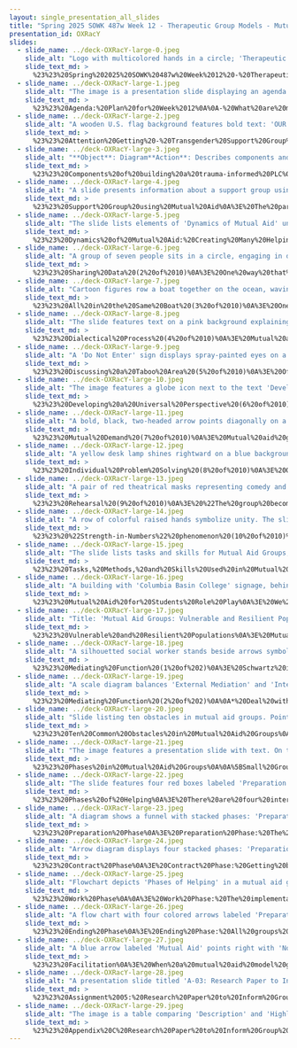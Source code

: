 ```yaml
---
layout: single_presentation_all_slides
title: "Spring 2025 SOWK 487w Week 12 - Therapeutic Group Models - Mutual Aid Groups"
presentation_id: OXRacY
slides:
  - slide_name: ../deck-OXRacY-large-0.jpeg
    slide_alt: "Logo with multicolored hands in a circle; 'Therapeutic Group Models: Mutual Aid Groups' text on dark blue background; large yellow gear graphic. 'Jacob Campbell, Ph.D. LICSW at Heritage University' with 'SOWK 487w Spring 2025.'"
    slide_text_md: >
      %23%23%20Spring%202025%20SOWK%20487w%20Week%2012%20-%20Therapeutic%20Group%20Models%20-%20Mutual%20Aid%20Groups%0A%0Atitle:%20Spring%202025%20SOWK%20487w%20Week%2012%20-%20Therapeutic%20Group%20Models%20-%20Mutual%20Aid%20Groups%0Adate:%202025-04-08%2014:28:55%0Alocation:%20Heritage%20University%0A%0Atags:%0A%20%20-%20Heritage%20University%0A%20%20-%20BASW%20Program%0A%20%20-%20SOWK%20487w%0A%0Apresentation_video:%20%3E%0A%20%20%22%22%0Adescription:%20%3E%0A%0AWeek%2012%20is%20focused%20on%20mutual%20aid%20style%20groups.%20There%20are%20three%20readings%20for%20this%20week.%20First,%20Schwartz%20(2005),%20a%20republished%20article%20from%20the%20'80s,%20talks%20about%20social%20work%20groups%20and%20provides%20some%20good%20context%20for%20the%20mutual%20aid%20model,%20especially%20as%20Schwartz%20is%20one%20of%20the%20pioneers%20of%20the%20model.%20Shulman%20(2014)%20provides%20some%20practical%20examples%20of%20people%20in%20mutual%20groups.%20Rosenwald%20and%20Baird%20(2020)%20layer%20on%20how%20social%20workers%20can%20fit%20mutual%20aid%20group%20work%20within%20the%20context%20of%20trauma-informed%20care%20practices.%0A%0AThe%20agenda%20for%20the%20class%20session%20is%20as%20follows:%0A%0A-%20What%20are%20mutual%20aid%20groups%0A-%20Dynamics%20of%20mutual%20aid%20groups%0A-%20The%20phases%20of%20helping%20within%20the%20mutual%20aid%20process%0A-%20Facilitation%20of%20mutual%20aid%0A%0A%0A%0A
  - slide_name: ../deck-OXRacY-large-1.jpeg
    slide_alt: "The image is a presentation slide displaying an agenda for Week 12. It lists topics: mutual aid groups, their dynamics, phases of helping, and facilitation."
    slide_text_md: >
      %23%23%20Agenda:%20Plan%20for%20Week%2012%0A%0A-%20What%20are%20mutual%20aid%20groups%0A-%20Dynamics%20of%20mutual%20aid%20groups%0A-%20The%20phases%20of%20helping%20within%20the%20mutual%20aid%20process%0A-%20Facilitation%20of%20mutual%20aid%0A%0A
  - slide_name: ../deck-OXRacY-large-2.jpeg
    slide_alt: "A wooden U.S. flag background features bold text: 'OUR AMERICA WITH LISA LING.' Below, in a yellow banner, it reads: 'Our America with Lisa Ling, Transgender Support Group Meeting.'"
    slide_text_md: >
      %23%23%20Attention%20Getting%20-%20Transgender%20Support%20Group%20meeting%0A%3E%20This%20video%20features%20what%20could%20be%20characterized%20as%20a%20Mutual%20Aid%20modeled%20group.%0A%0A%3E%20%5BWhole%20Group%20Activity%5D%20Watch%20and%20Discuss%20Video%20Clip%0A%0AWatch%20Oprah%20Winfrey%20Network%20(2011)%0ADiscuss:%20While%20there%20was%20not%20much%20watching%20the%20psychologist%20facilitate%20the%20group,%20what%20are%20some%20things%20you%20might%20have%20seen%20that%20would%20apply%20to%20mutual%20aid%3F%20What%20would%20be%20some%20things%20that%20you%20saw%20the%20facilitator%20do%3F%0A%0A%3Cdiv%20style%3D%22text-align:%20center%22%20markdown%3D%221%22%3E%0AReference%0A%3C/div%3E%0A%3Cdiv%20style%3D%22margin:%200%200%200%202em;%20text-indent:%20-2em;%22%20markdown%3D%221%22%3E%0A%0AOprah%20Winfrey%20Network%20(2011,%20Feb%2023)%20Transgender%20support%20group%20meeting%20%7C%20Our%20America%20with%20Lisa%20Ling%20%7C%20Oprah%20Winfrey%20Network%20%5BVideo%5D.%20_YouTube_.%3Chttps://www.youtube.com/watch%3Fv%3Dn7cq8Gezx4Y%3E.%0A%0A%3C/div%3E%0A%0A
  - slide_name: ../deck-OXRacY-large-3.jpeg
    slide_alt: "**Object**: Diagram**Action**: Describes components and strategies**Context**: The presentation slide details 'Components in Building a Trauma-Informed PLC,' highlighting learning strategies and themes. It includes self-care, evidence-based practices, resiliency, and systematic change. Key strategies are 'Follow Mutual Aid Model' and 'Incorporate an Interdisciplinary Framework.'"
    slide_text_md: >
      %23%23%20Components%20of%20building%20a%20trauma-informed%20PLC%0A%3E%20We%20are%20talking%20about%20the%20concept%20of%20mutual%20aid%20today.%20My%20dissertation%20put%20it,%20along%20with%20an%20interdisciplinary%20framework%20as%20foundational%20to%20the%20work%20we%20did.%20The%20following%20graphic%20describes%20all%20of%20these%20components%20included%20in%20my%20dissertation.%0A%0AOther%20elements%20included:%0A%0AThe%20themes%20of%0A%0A-%20Understand%20How%20Trauma%20Impacts%20Students%20%0A-%20Limiting%20Re-Traumatization%20Within%20the%20Classroom%0A-%20Methods%20for%20Increasing%20Resiliency%20Factors%20for%20Students%0A-%20Engaging%20in%20Self-Care%20and%20Burnout%20Prevention%20to%20Reduce%20the%20Impact%20of%20Secondary%20Trauma%0A-%20Evaluate%20and%20Implement%20Ideas%20for%20Promoting%20Systematic%20Changes%20Within%20a%20Classroom%20and%20School-Wide%0A-%20Develop%20a%20Tool%20or%20Recommendation%20for%20How%20Other%20School%20Staff%20Could%20Create%20Similar%20Growth%20in%20Other%20Schools%0A%0AAnd%20the%20learning%20strategies%20of%0A%0A-%20Engage%20in%20the%20Process%20of%20Reviewing%20Practice%20Together%20for%20Development%0A-%20Use%20Idea%20Generation%20to%20Develop%20New%20and%20Novel%20Ideas%0A-%20Integrated%20Self-Care%20Practices%20Into%20Groups%20and%20Encourage%20Use%20to%20Reduce%20Compassion%20Fatigue%0A-%20Use%20Storytelling%20to%20Make%20Meaning%20and%20Develop%20Cohesion%0A-%20Include%20Scholarly%20Sources%20and%20Develop%20Connections%20to%20Evidence-Based%20Practice%0A-%20DefineConcepts%20as%20a%20Group%20to%20Enhance%20Understanding%0A-%20Review%20Protocols%20for%20Professional%20Socialization%0A%0A(Campbell,%202023)%0A%0A
  - slide_name: ../deck-OXRacY-large-4.jpeg
    slide_alt: "A slide presents information about a support group using mutual aid, featuring quotes from members expressing comfort and support. It describes facilitator roles and emphasizes trauma-informed practices."
    slide_text_md: >
      %23%23%20Support%20Group%20using%20Mutual%20Aid%0A%3E%20The%20participants%20of%20my%20study%20described%20feeling%20like%20our%20PLC%20had%20the%20look%20and%20feel%20of%20a%20mutual%20aid%20group.%20The%20literature%20around%20PLCs%20rarely%20focuses%20on%20the%20mutual%20aid%20aspects%20of%20a%20PLC.%20In%20examples%20when%20they%20do%20discuss%20it,%20it%20might%20be%20focused%20on%20resources%20and%20supplies.%20%0A%0A%3E%20Group%20members%20shared%20that%20they%20felt%20like%20our%20group%20was%20a%20support%20group%20in%20a%20more%20therapeutic%20sense.%20Shaniqua%20went%20right%20out%20and%20stated%20%22it's%20like%20a%20support%20group.%22%20Angelica%20described%20feeling%20like%20%22I%20don't%20have%20a%20place%20that%20I%20feel%20comfortable%22%20but%20how%20she%20felt%20comfortable%20with%20us%20in%20our%20group.%20Emily%20added%20that%20this%20group%20has%20been%20a%20positive%20outlet%20to%20address%20things%20and%20be%20around%20people%20with%20the%20%22same%20mindset.%22%0A%0AWhen%20we%20took%20the%20ProQOL%20most%20all%20of%20the%20members%20scored%20a%20medium%20on%20either%20burnout%20or%20secondary%20traumatic%20stress%20(or%20both).%20The%20medium%20score%20mean%20that%20it%20is%20effecting%20you%20and%20your%20work%20to%20some%20extent%20and%20consistent%20with%20other%20staff%20in%20behavioral%20programs%20we%20have%20elevated%20levels%20of%20compassion%20fatigue.%20%0A%0ABeing%20a%20support%20group%20seems%20necessary.%20Some%20of%20the%20roles%20and%20functions%20we%20used%20in%20this%20support%20group%20included%20those%20described%20by%20Kurtz%20(2017)%0A%0A-%20A%20facilitated%20the%20group%20%0A-%20Group%20engages%20in%20consulting,%20linking,%20and%20supporting%20%0A-%20Maintaining%20helping%20factors%20that%20includes%20promote%20feelings%20of%20similarity,%20acceptance,%20and%20support%0A%0A(Campbell,%202023)%0A%0A
  - slide_name: ../deck-OXRacY-large-5.jpeg
    slide_alt: "The slide lists elements of 'Dynamics of Mutual Aid' under 'Creating Many Helping Relationships,' such as sharing data and mutual support. Source is Shulman, 2020."
    slide_text_md: >
      %23%23%20Dynamics%20of%20Mutual%20Aid:%20Creating%20Many%20Helping%20Relationships%20(1%20of%2010)%0A%3E%20We%20will%20talk%20about%20each%20of%20these%20individually,%20but%20as%20an%20overview%20the%20following%20are%20all%20the%20dynamics%20used%20in%20mutual%20aid%20groups:%0A%0A-%20Sharing%20data%0A-%20%22All-in-the-same-boat%22%20phenomenon%0A-%20Dialectical%20process%0A-%20Discussing%20taboo%20areas%0A-%20Developing%20a%20universal%20perspective%0A-%20Mutual%20support%0A-%20Mutual%20demand%0A-%20Individual%20problem-solving%0A-%20Rehearsal%0A-%20%22Strength-in-numbers%22%20phenomenon%0A%0A(Shulman,%202020)%0A%0A
  - slide_name: ../deck-OXRacY-large-6.jpeg
    slide_alt: "A group of seven people sits in a circle, engaging in discussion, within a warmly-lit room. The slide's text reads: 'Sharing Data: Life Experiences, Knowledge, Views, Values.'"
    slide_text_md: >
      %23%23%20Sharing%20Data%20(2%20of%2010)%0A%3E%20One%20way%20that%20mutual%20aid%20is%20enacted%20is%20through%20sharing%20data%20with%20group%20members.%20This%20data%20can%20be:%0A%0A-%20Life%20Experiences%0A-%20Knowledge%0A-%20Views%0A-%20Values%0A%0A(Shulman,%202020)%0A%0AIn%20my%20study,%20there%20were%20examples%20of:%0A-%20Navigating%20systems%0A-%20Specific%20experiences%20etc.%20-%3E%20Type%20of%20professional%20socialization.%0A%0A(Campbell,%202023)%0A%0A
  - slide_name: ../deck-OXRacY-large-7.jpeg
    slide_alt: "Cartoon figures row a boat together on the ocean, waving a flag. Text highlights the 'All-in-the-Same-Boat' phenomenon, explaining group empathy, perspective expansion, and universalizing struggles."
    slide_text_md: >
      %23%23%20All%20in%20the%20Same%20Boat%20(3%20of%2010)%0A%3E%20One%20way%20the%20mutual%20aid%20model%20works%20and%20a%20way%20of%20conceptualizing%20it%20is%20the%20idea%20of%20helping%20people%20to%20realize%20that%20we%20are%20all%20in%20the%20same%20boat.%0A%0A-%20Expands%20members%20perspectives%0A-%20Helps%20members%20universalize%20their%20life%20struggles%0A-%20Raise%20level%20of%20consciousness%20to%20expand%20their%20perspectives%20%0A-%20Develops%20group%20empathy%20support%0A%0A(Shulman,%202020;%20Gitterman,%202017)%0A%0A
  - slide_name: ../deck-OXRacY-large-8.jpeg
    slide_alt: "The slide features text on a pink background explaining the 'Dialectical Process' with definitions and descriptions. It mentions thesis, antithesis, and synthesis in group discussions, referencing Shulman (2020, p. 347)."
    slide_text_md: >
      %23%23%20Dialectical%20Process%20(4%20of%2010)%0A%3E%20Mutual%20aid%20groups%20often%20follow%20a%20dialectical%20process%20where%20%0A%0A%3E%20Group%20members%20can%20listen%20as%20one%20member%20presents%20the%20thesis%20and%20the%20other%20the%20antithesis.%20As%20each%20member%20listens,%20he%20or%20she%20can%20use%20the%20discussion%20to%20develop%20a%20personal%20synthesis%20(p.%20347)%0A%0ADialectical%20can%20be%20defined%20as:%0A%0A1.%20relating%20to%20the%20logical%20discussion%20of%20ideas%20and%20opinions:%20dialectical%20ingenuity.%0A2.%20concerned%20with%20or%20acting%20through%20opposing%20forces:%20a%20dialectical%20opposition%20between%20artistic%20translation%20and%20transcription.%0A%0A(Shulman,%202020)%0A%0AIn%20my%20study,%20I%20saw%20this%20where%20there%20were%20different%20opinions%20about%20what%20actions%20might%20be%20taken%0A%0A(Campbell,%202023)%0A%0A
  - slide_name: ../deck-OXRacY-large-9.jpeg
    slide_alt: "A 'Do Not Enter' sign displays spray-painted eyes on a red background, partially obscured by foliage. Text reads, 'Discussing a Taboo Area' and 'A mutual-aid process in which one member enters a taboo area of discussion, thereby freeing other members to enter as well' (Shulman, 2020, p. 375)."
    slide_text_md: >
      %23%23%20Discussing%20a%20Taboo%20Area%20(5%20of%2010)%0A%3E%20Often%20these%20groups%20can%20be%20a%20space%20where%20taboo%20topics%20are%20discussed%0A%0A%3E%20%22A%20mutual-aid%20process%20in%20which%20one%20member%20enters%20a%20taboo%20area%20of%20discussion,%20thereby%20freeing%20other%20members%20to%20enter%20as%20well%22%20(p.%20375)%0A%0A(Shulman,%202020)%0A%0AIn%20my%20study%0A%0A%3E%20Example%20of%20the%20backpack%20kid%0A%20%0A%20-%20Example%20of%20challenging%20situation%20that%20wasn't%20handled%20in%20the%20best%20way,%20but%20still%20shared%0A%20-%20Open%20the%20door%20for%20people%20to%20share%20more%20and%20be%20real%0A%0AIt%20feels%20very%20connected%20to%20all%20in%20the%20same%20boat%0A%0A(Campbell,%202023)%0A%0A
  - slide_name: ../deck-OXRacY-large-10.jpeg
    slide_alt: "The image features a globe icon next to the text 'Developing a Universal Perspective.' It explains a mutual-aid process for perceiving universal issues, particularly in oppression. Points include recognizing systematic nature and consciousness-raising groups. (Shulman, 2020)"
    slide_text_md: >
      %23%23%20Developing%20a%20Universal%20Perspective%20(6%20of%2010)%0A%3E%20The%20mutual%20process%20often%20provides%20an%20opportunity%20for%20members%20to%20develop%20a%20universal%20perspective.%0A%0A%3E%20%22A%20mutual-aid%20process%20in%20the%20group%20in%20which%20members%20begin%20to%20perceive%20universal%20issues,%20particularly%20in%20relation%20to%20oppression,%20thus%20allowing%20them%20to%20view%20their%20own%20problems%20in%20a%20more%20social%20context%20and%20with%20less%20personal%20blame.%22%20(p.%20384)%0A%0A-%20A%20special%20case%20for%20%22all-in-the-same-boat.%22%0A-%20Can%20be%20related%20to%20oppression%20and%20recognizing%20the%20systematic%20nature%0A-%20Fits%20within%20the%20concept%20of%20consciousness-raising%20groups%0A%0A(Shulman,%202020)%0A%0A%0A
  - slide_name: ../deck-OXRacY-large-11.jpeg
    slide_alt: "A bold, black, two-headed arrow points diagonally on a white background. Text nearby reads: 'Mutual Demand,' describing mutual aid with expectations, and 'Mutual Support,' referring to group acceptance. (Shulman, 2020)"
    slide_text_md: >
      %23%23%20Mutual%20Demand%20(7%20of%2010)%0A%3E%20Mutual%20aid%20groups%20provide%20a%20space%20for%20people%20to%20put%20expectations%20on%20group%20members.%20This%20can%20be%20referred%20to%20as%20mutual%20demand:%0A%0A%3E%20%22A%20mutual-aid%20process%20in%20which%20group%20members%20offer%20each%20other%20help%20by%20making%20demands%20and%20setting%20expectations%20on%20personal%20behavior.%22%20(p.%20379)%0A%0AWe%20also%20think%20about%20mutual%20support%20which%20includes%20the%20the%20acceptance%20and%20caring%20of%20the%20group%0A%0A(Shulman,%202020)%0A%0A
  - slide_name: ../deck-OXRacY-large-12.jpeg
    slide_alt: "A yellow desk lamp shines rightward on a blue background. Text reads: 'Make individual associations. Share feelings and connections with group members. It is easier to see the problems of someone else than the self. The learning process to improve problem-solving.' Bottom text: '(Shulman, 2020).' A black section reads: 'Individual Problem Solving.'"
    slide_text_md: >
      %23%23%20Individual%20Problem%20Solving%20(8%20of%2010)%0A%3E%20Often%20mutual%20aid%20group%20are%20a%20space%20to%20address%20and%20support%20problem%20solving.%20This%20happens%20in%20a%20number%20of%20ways:%0A%0A-%20Make%20individual%20associations%0A-%20Share%20feelings%20and%20connections%20with%20group%20members%0A-%20It%20is%20easier%20to%20see%20the%20problems%20of%20someone%20else%20than%20the%20self%0A-%20The%20learning%20process%20to%20improve%20problem-solving.%0A%0A(Shulman,%202020)%0A%0AThis%20problem-solving%20was%20a%20frequent%20aspect%20of%20talking%20about%20our%20students%20and%20the%20challenges%20they%20faced%20with%20them.%0A%0A(Campbell,%202023)%0A%0A
  - slide_name: ../deck-OXRacY-large-13.jpeg
    slide_alt: "A pair of red theatrical masks representing comedy and tragedy are shown beneath the word 'Rehearsal.' Beside them, a quote discusses group dynamics in communication and practice."
    slide_text_md: >
      %23%23%20Rehearsal%20(9%20of%2010)%0A%3E%20%22The%20group%20becomes%20a%20safe%20place%20to%20risk%20new%20ways%20of%20communicating%20and%20to%20practice%20actions%20the%20group%20member%20feels%20may%20be%20hard%20to%20do%22%20(p.%20381)%0A%0A(Shulman,%202020)%0A%0A
  - slide_name: ../deck-OXRacY-large-14.jpeg
    slide_alt: "A row of colorful raised hands symbolize unity. The slide text discusses mutual aid in group tasks, highlighting the 'Strength-in-Numbers' phenomenon for challenging agency policy."
    slide_text_md: >
      %23%23%20%22Strength-in-Numbers%22%20phenomenon%20(10%20of%2010)%0A%0AThe%20mutual-aid%20process%20in%20which%20group%20members%20are%20strengthened%20to%20take%20on%20difficult%20tasks%20(such%20as%20challenging%20agency%20policy)%20through%20the%20support%20of%20other%20group%20members%0A%0A(Shulman,%202020)%0A%0A%0A%3Cdiv%20style%3D%22text-align:%20center%22%20markdown%3D%221%22%3E%0AReference%0A%3C/div%3E%0A%3Cdiv%20style%3D%22margin:%200%200%200%202em;%20text-indent:%20-2em;%22%20markdown%3D%221%22%3E%0A%0ACampbell,%20J.%20(2023).%20_A%20professional%20learning%20community%20for%20developing%20trauma-informed%20practices%20using%20participatory%20action%20methods:%20transforming%20school%20culture%20for%20students%20with%20emotional%20and%20behavioral%20disabilities_%20(Publication%20No.%2030424801)%20%5BCalifornia%20Institute%20of%20Integral%20Studies%20ProQuest%20Dissertations%20Publishing%5D.%20ProQuest%20Dissertations%20and%20Theses.%20%3Chttps://www.proquest.com/dissertations-theses/professional-learning-community-developing-trauma/docview/2813493629/se-2%3E%0A%0AShulman,%20L.%20(2020).%20_The%20skills%20of%20helping%20Individuals,%20families,%20groups,%20and%20communities,%20enhanced_.%20Cengage%20Learning.%20%0A%0A%3C/div%3E%0A%0A%0A
  - slide_name: ../deck-OXRacY-large-15.jpeg
    slide_alt: "The slide lists tasks and skills for Mutual Aid Groups, including directing members, identifying themes, reinforcing support norms, engaging in activities, and rehearsing. Text cites 'Gitterman, 2017.'"
    slide_text_md: >
      %23%23%20Tasks,%20Methods,%20and%20Skills%20Used%20in%20Mutual%20Aid%20Groups%0A%3E%20Some%20of%20the%20tasks,%20methods,%20and%20skills%20used%20for%20the%20Mutual%20Aid%20Model%20are...%0A%0A-%20Directs%20group%20members%20to%20each%20other%0A-%20Identifies%20and%20focuses%20on%20salient%20themes%0A-%20Encourages%20and%20reinforces%20cooperative%20mutual%20support%20norms%0A-%20Engagement%20members%20to%20participate%20in%20collective%20activities%0A-%20Give%20participants%20the%20ability%20to%20do%20rehearsal%0A%0A%3Cdiv%20style%3D%22text-align:%20center%22%20markdown%3D%221%22%3E%0AReference%0A%3C/div%3E%0A%3Cdiv%20style%3D%22margin:%200%200%200%202em;%20text-indent:%20-2em;%22%20markdown%3D%221%22%3E%0A%0AGitterman,%20A.%20(2017).%20Chapter%2007%20-%20The%20mutual%20aid%20model.%20In%20C.%20D.%20Garvin,%20L.%20M.%20Gutierrez,%20%26%20M.%20J.%20Galinsky%20(Eds.),%20_Handbook%20of%20social%20work%20with%20groups_%20(2nd%20ed.,%20pp.%20113-132).%20The%20Guilford%20Press.%20%0A%0A%3C/div%3E%0A%0A
  - slide_name: ../deck-OXRacY-large-16.jpeg
    slide_alt: "A building with 'Columbia Basin College' signage, behind a brick wall. An overlaying text box reads: 'Facilitate a group to help facilitate mutual aid of the members focused as a group of students. Directs group members to each other. Identifies and focuses on salient themes. Encourages and reinforces cooperative mutual support norms. Engagement members to participate in collective activities. Give participants the ability to do rehearsal.' The headline reads 'Mutual Aid for Students.'"
    slide_text_md: >
      %23%23%20Mutual%20Aid%20for%20Students%20Role%20Play%0A%3E%20We%20are%20going%20to%20do%20an%20activity,%20and%20have%20all%20of%20you%20have%20the%20opportunity%20to%20facilitate%20a%20mutual%20aid%20for%20students%20group.%0A%0A%0A%5BSmall%20Group%20Activity%5D%20Mutual%20Aid%20for%20Students%20Role%20Play%0A-%20Divide%20the%20class%20into%20three%20groups%0A%0AConsider:%0A-%20Directs%20group%20members%20to%20each%20other%0A-%20Identifies%20and%20focuses%20on%20salient%20themes%0A-%20Encourages%20and%20reinforces%20cooperative%20mutual%20support%20norms%0A-%20Engagement%20members%20to%20participate%20in%20collective%20activities%0A-%20Give%20participants%20the%20ability%20to%20do%20rehearsal%0A%0AImplement%0A-%2010%20Minutes%20each%20facilitator%0A%0A
  - slide_name: ../deck-OXRacY-large-17.jpeg
    slide_alt: "Title: 'Mutual Aid Groups: Vulnerable and Resilient Populations.' Lists populations including those dealing with trauma, grief, AIDS, mental health, alternative sexual orientation, immigrants, violence, abuse, homelessness, elderly care, and isolation. (Gitterman, 2017)"
    slide_text_md: >
      %23%23%20Vulnerable%20and%20Resilient%20Populations%0A%3E%20Mutual%20Aid%20is%20used%20with%20many%20different%20populations%20that%20are%20both%20vulnerable%20and%20resilient.%20Any%20population%20that%20is%0A%0A%3E%20Isolated%20and%20physically%20and%20emotionally%20challenged%20group%20members%0A%0AIn%20the%20literature,%20there%20is%20research%20on%20the%20following:%0A%0A-%20People%20dealing%20with%20traumatic%20experiences%0A-%20Grief%0A-%20AIDS%0A-%20People%20with%20mental%20health%20difficulties%0A-%20Healthcare%20settings%0A-%20People%20with%20alternative%20sexual%20orientation%0A-%20Immigrants%20and%20refugees%0A-%20People%20contending%20with%20intimate%20partner%20and%20other%20violence%0A-%20Sexual%20abuse%0A-%20Homelessness%0A-%20Older%20elderly%20people%20and%20their%20caregivers%0A-%20Isolated%20and%20physically%20and%20emotionally%20challenged%20group%20members%0A%0A(Garvin%20et%20al.,%202017)%0A%0A
  - slide_name: ../deck-OXRacY-large-18.jpeg
    slide_alt: "A silhouetted social worker stands beside arrows symbolizing an 'Organic whole, dynamic system,' leading to 'Health, growth, & belonging.' Trees represent the 'Environment.' Text reads 'Mediating Function.'"
    slide_text_md: >
      %23%23%20Mediating%20Function%20(1%20of%202)%0A%3E%20Schwartz%20is%20prolific%20in%20writing%20about%20doing%20group%20work,%20and%20he%20looked%20at%20doing%20social%20work%20with%20groups%20as%20a%20interactionist%20model.%0A%0A%3E%20Schwartz%20would%20describe%20that%20groups%20are%20organic%20whole%20and%20dynamic%20systems.%0A%0AThe%20social%20worker%20effects%20and%20is%20affected%20by%20the%20environment%20of%20the%20group.%0A%0AHe%20proposed%20that%20groups%20of%20people%20working%20together%20move%20towards%20%22health,%20growth,%20and%20belonging%22%0A%0AThis%20mediation%20function%20of%20social%20work%20is%20to%20mediate%20the%20transactions%20between%20the%20group%20and%20societal%20institutions%20and%20between%20individual%20members%20within%20the%20group.%0A%0A(Schwartz,%201961%20as%20cited%20in%20Gitterman,%202017)%0A%0A
  - slide_name: ../deck-OXRacY-large-19.jpeg
    slide_alt: "A scale diagram balances 'External Mediation' and 'Internal Mediation.' Below, labeled ovals read 'External Environmental Stressors' and 'Internal Interpersonal Stressors.' Title: 'Mediating Function.' Source: Schwartz, 1961."
    slide_text_md: >
      %23%23%20Mediating%20Function%20(2%20of%202)%0A%0A*%20Deal%20with%20external,%20environmentally%20induced%20stressors%20%0A%20%20%20%20-%20How%20does%20the%20facilitator%20navigate%20between%20identify%20with%20the%20group%20and%20the%20agency%0A%20%20%20%20-%20How%20does%20the%20facilitator%20make%20sure%20that%20there%20aren't%20other%20external%20stressors%20for%20participants.%0A*%20Deal%20with%20internal%20interpersonal%20induced%20stressors%0A%20%20%20%20-%20Managing%20dysfunctional%20communications%0A%20%20%20%20-%20Relationship%20patterns%20(withdrawal,%20factionalism,%20alliances,%20scapegoating)%0A%20%20%20%20-%20Identify%20patters%20of%20behavior%20and%20encourage%20members%20to%20change%20behaviors%0A%0A(Schwartz,%201961%20as%20cited%20in%20Gitterman,%202017)%0A%0A
  - slide_name: ../deck-OXRacY-large-20.jpeg
    slide_alt: "Slide listing ten obstacles in mutual aid groups. Points include lack of clarity, hidden agendas, dominant authority, silent members, and lack of progress. Cited as (Steinberg, 2014)."
    slide_text_md: >
      %23%23%20Ten%20Common%20Obstacles%20in%20Mutual%20Aid%20Groups%0A%0A-%20Not%20for%20this%20(group/place/type%20of%20person):%20Look%20at%20how%20mutual%20aid%20can%20be%20used%20verses%20if...%20even%20if%20to%20a%20limited%20degree%0A-%20The%20group%20does%20not%20seem%20to%20have%20any%20sense%20of%20we-ness:%20Facilitators%20role%20in%20helping%20to%20develop%20common%20ground%0A-%20The%20group%20has%20no%20clarity%20or%20direction:%20Focus%20and%20continue%20to%20bring%20up%20the%20purpose%20of%20the%20group%0A-%20A%20hidden%20agenda%20drives%20the%20facilitator's%20actions:%20The%20worker%20needs%20to%20be%20honest%20and%20straightforward%20with%20prospective%20group%20members%20about%20(1)%20the%20needs%20being%20addressed,%20(2)%20the%20group's%20potential%20as%20a%20mutual%20aid%20mechanism%0A-%20Norms%20counterproductive%20to%20mutual%20aid%20seem%20to%20dominate%20group%20process:%20The%20antidotes%20to%20this%20obstacle%20are%20as%20follows:%20(1)%20We%20need%20to%20set%20into%20motion%20those%20norms%20that%20we%20know%20will%20promote%20mutual%20aid,%20such%20as%20shared%20leadership,%20risk-taking/self-disclosure,%20and%20reaching%20for%20authentic%20expression,%20even%20if%20doing%20so%20promotes%20conflict;%20and%20whenever%20members%20engage%20in%20these%20norms,%20we%20must%20point%20them%20out%20and%20praise%20them%20for%20it%20(2)%20If%20a%20counterproductive%20norm%20does%20crop%20up,%20we%20must%20quickly%20%22bust%22%20that%20norm,%20as%20stated%20above,%20and%20explain%20to%20the%20group%20what%20we%20are%20doing%20and%20why.%20It%20is%20not%20enough%20to%20break%20the%20norm.%20An%20explanation%20must%20accompany%20that%20%0AIndividual%20problem-solving%20leaves%20most%20members%20silent%20most%20of%20the%20time.%20Bring%20people%20into%20the%20discussion%20and%20self-reflect%20about%20how%20we%20do%20at%20engaging.%0A-%20Central%20authority%20dominates%20the%20process:%20working%20with%E2%80%94not%20running%20or%20doing%E2%80%94a%20group%0A-%20Too%20much%20sameness/not%20enough%20stimulation%20in%20the%20group:%20Introduce%20different%20ways%20of%20thinking,%20promote%20differences,%20%0A-%20No%20sense%20of%20apparent%20progress%20in%20achieving%20the%20group's%20purpose:%20Look%20at%20framing%20for%20what%20success%20is,%20look%20in%20terms%20of%20the%20quality%20of%20the%20group%20work,%20not%20always%20productivity,%20solicit%20examples%20of%20success%20from%20members%0A%0A%3Cdiv%20style%3D%22text-align:%20center%22%20markdown%3D%221%22%3E%0AReference%0A%3C/div%3E%0A%3Cdiv%20style%3D%22margin:%200%200%200%202em;%20text-indent:%20-2em;%22%20markdown%3D%221%22%3E%0A%0ASteinberg,%20D.%20M.%20(2014).%20_A%20Mutual-Aid%20Model%20for%20Social%20Work%20with%20Groups_%20(3%20Ed.%20ed.).%20Routledge.%20%3Chttps://doi.org/10.4324/9780203794845%3E%0A%0A%3C/div%3E%0A%0A
  - slide_name: ../deck-OXRacY-large-21.jpeg
    slide_alt: "The image features a presentation slide with text. On the left, it discusses 'Phases in Mutual Aid Groups,' prompting group discussion on the leader's role in transitions. The right shows a 'Case Study 7-1' on mutual-aid support for AIDS in substance recovery by Lawrence Shulman, with bibliographic reference '(Shulman, 2014).'"
    slide_text_md: >
      %23%23%20Phases%20in%20Mutual%20Aid%20Groups%0A%0A%5BSmall%20Group%20Activity%5D%20Phases%20in%20Mutual%20Aid%20Groups%20Read%20and%20Reflect%0A%0AWorking%20in%20small%20groups,%20discuss%20the%20following:%0A%0AIn%20what%20ways%20did%20the%20group%20leader%20help%20move%20the%20group%20from%20the%20beginning%20through%20the%20ending%20and%20transition%20phases%20of%20group%20work%3F%0A%0A%3Cdiv%20style%3D%22text-align:%20center%22%20markdown%3D%221%22%3E%0AReference%0A%3C/div%3E%0A%3Cdiv%20style%3D%22text-align:%20center%22%20markdown%3D%221%22%3E%0A%0AShulman,%20L.%20(2014).%20Case%20study%207-1:%20A%20mutual-aid%20support%20group%20for%20persons%20with%20AIDS%20in%20early%20substance%20abuse%20recovery.%20In%20C.%20W.%20LeCroy%20(Ed.),%20Case%20Studies%20in%20Social%20Work%20Practice%20(pp.%20253-265).%20John%20Wiley%20%26%20Sons.%20%0A%0A%3C/div%3E%0A%0A
  - slide_name: ../deck-OXRacY-large-22.jpeg
    slide_alt: "The slide features four red boxes labeled 'Preparation Phase,' 'Contract Phase,' 'Work Phase,' and 'Ending Phase,' stacked vertically with an arrow pointing downward, under the title 'Phases of Helping In a Mutual Aid Group.'"
    slide_text_md: >
      %23%23%20Phases%20of%20Helping%0A%3E%20There%20are%20four%20interrelated%20helping%20phases...%0A%0A-%20Preparation%20Phase%0A-%20Contract%20Phase%0A-%20Work%20Phase%0A-%20Ending%20Phase%0A%0A(Schwartz,%201971%20as%20cited%20in%20Gitterman,%202017)%0A%0A
  - slide_name: ../deck-OXRacY-large-23.jpeg
    slide_alt: "A diagram shows a funnel with stacked phases: 'Preparation Phase,' 'Contract Phase,' 'Work Phase,' and 'Ending Phase' in a presentation on 'Phases of Helping' in a mutual aid group. Text includes: - Organizational and work preparation- Group dynamics and functions preparation(Schwartz, 1971 as cited in Gitterman, 2017)"
    slide_text_md: >
      %23%23%20Preparation%20Phase%0A%3E%20Preparation%20Phase:%20The%20worker%20with%20lay%20the%20groundwork%20for%20the%20implementation%20of%20the%20group.%0A%0A*%20Organizational%20and%20work%20preparation%0A%20%20%20%20-%20i.e.%20is%20it%20planned%20who,%20what,%20where,%20when,%20how%20etc.%0A%20%20%20%20-%20What%20is%20it%20going%20to%20look%20like%0A*%20Group%20dynamics%20and%20functions%20preparation%0A%20%20%20%20-%20i.e.%20Groups%20size,%20focus,%20needs,%20etc.%0A%0A(Schwartz,%201971%20as%20cited%20in%20Gitterman,%202017)%0A%0A%0A
  - slide_name: ../deck-OXRacY-large-24.jpeg
    slide_alt: "Arrow diagram displays four stacked phases: 'Preparation Phase,' 'Contract Phase,' 'Work Phase,' 'Ending Phase,' indicating progression. Text describes clear, mutual agreement and member reactions to services. (Source: Schwartz, 1971 in Gitterman, 2017)"
    slide_text_md: >
      %23%23%20Contract%20Phase%0A%3E%20Contract%20Phase:%20Getting%20buy%20in%20for%20the%20group%0A%0A-%20Worker%20helps%20group%20reach%20a%20common%20agreement%20that%20is%20clear%20and%20mutual%20agreement.%0A-%20Obtaining%20member%20reactions%20to%20services%0A%0A(Schwartz,%201971%20as%20cited%20in%20Gitterman,%202017)%0A%0A
  - slide_name: ../deck-OXRacY-large-25.jpeg
    slide_alt: "Flowchart depicts 'Phases of Helping' in a mutual aid group. Stages: Preparation, Contract, Work, Ending. Key actions: find common ground, detect obstacles, contribute, define limits. (Schwartz, 1971 as cited in Gitterman, 2017)."
    slide_text_md: >
      %23%23%20Work%20Phase%0A%0A%3E%20Work%20Phase:%20The%20implementation%20of%20the%20mutual%20aid%0A%0A-%20Finding,%20through%20negotiation,%20the%20__common%20ground__%20between%20the%20requirements%20of%20the%20group%20members%20and%20those%20of%20the%20systems%20they%20need%20to%20negotiate%0A-%20__Detecting%20and%20challenging%20the%20obstacles__%20to%20the%20work%20as%20these%20obstacles%20arise%0A-%20__Contributing__%20ideas,%20facts,%20and%20values%20from%20his%20or%20her%20perspective%20when%20he%20or%20she%20thinks%20that%20such%20data%20may%20be%20helpful%20to%20the%20members%20in%20dealing%20with%20the%20problems%20under%20consideration%0A-%20__Defining%20the%20requirements%20and%20limits__%20of%20the%20situation%20in%20which%20the%20client-worker%20system%20is%20set.%0A%0A(Schwartz,%201971%20as%20cited%20in%20Gitterman,%202017)%0A%0A
  - slide_name: ../deck-OXRacY-large-26.jpeg
    slide_alt: "A flow chart with four colored arrows labeled 'Preparation Phase,' 'Contract Phase,' 'Work Phase,' and 'Ending Phase' describes a process. Nearby text states 'Managing feelings' and 'Future planning.' (Schwartz, 1971 as cited in Gitterman, 2017)."
    slide_text_md: >
      %23%23%20Ending%20Phase%0A%3E%20Ending%20Phase:%20All%20groups%20end%0A%0A-%20Managing%20feelings%0A-%20Future%20planning%0A%0A(Schwartz,%201971%20as%20cited%20in%20Gitterman,%202017)%0A%0A
  - slide_name: ../deck-OXRacY-large-27.jpeg
    slide_alt: "A blue arrow labeled 'Mutual Aid' points right with 'Non Facilitated' on the left and 'Highly Facilitated' on the right, under the title 'Amount of Facilitation In Mutual Aid Groups.'"
    slide_text_md: >
      %23%23%20Facilitation%0A%3E%20When%20a%20mutual%20aid%20model%20group%20is%20being%20facilitated,%20it%20is%20much%20closer%20to%20a%20nonfacilitated%20group%20than%20an%20EBP%20group%20with%20specific%20and%20lots%20of%20facilitator%20directions.%0A%0A
  - slide_name: ../deck-OXRacY-large-28.jpeg
    slide_alt: "A presentation slide titled 'A-03: Research Paper to Inform Group Practice' outlines tasks for students: discussing findings, examining relationships, applying examples, and understanding theoretical frameworks in human behavior and interventions."
    slide_text_md: >
      %23%23%20Assignment%2005:%20Research%20Paper%20to%20Inform%20Group%20Practice%0A%0A**Meta**:%20_Points_%20100%20pts%20(20%25%20of%20final%20grade);%20_Deadline_%20Monday%2004/28/25%20at%2008:00%20AM;%20_Completion_%20File%20upload%20via%20Assignments%20on%20MyHeritage;%20_Locations_%20%5BAssignment%20Submission%5D(https://myheritage.heritage.edu/ICS/Academics/SOWK/SOWK_487W/2425_SP-SOWK_487W-2/Assignments.jnz%3Fportlet%3DCoursework%26screen%3DAssignmentDetailView%26screenType%3Dchange%26id%3D60591870-65ab-4bef-b5b4-8d64fb624995)%20and%20%5BAssignment%20Description%20and%20Rubric%5D(https://myheritage.heritage.edu/ICS/Portlets/ICS/Handoutportlet/viewhandler.ashx%3Fhandout_id%3D5ec94f9c-33df-46b4-8727-646450534f5b).%0A%0A**Purpose**:%20This%20assignment%20is%20designed%20for%20students%20to%20demonstrate%20their%20ability%20to%20apply%20knowledge%20gained%20by%20reading%20peer-reviewed%20journal%20articles%20and%20other%20quality%20sources%20of%20information.%0A%0A**Task**:%20Working%20individually,%20students%20will%20complete%20a%20research%20paper%20regarding%20a%20facilitated%20treatment%20group.%20It%20is%20helpful%20for%20the%20student%20to%20select%20a%20group%20they%20might%20be%20interested%20in%20providing%20in%20the%20future.%20The%20group%20can%20be%20on%20almost%20any%20topic.%20For%20instance,%20you%20may%20choose%20to%20research%20chemical%20dependency,%20sex%20offender%20treatment,%20sexual%20abuse%20recovery,%20grief%20and%20loss,%20parenting%20children%20with%20special%20needs,%20homeless%20teens,%20etc.%20The%20final%20paper%20will%20be%201,500%20to%201,750%20words%20in%20length.%20Students%20should%20use%20strong%20academic%20and%20professional%20writing%20skills%20based%20on%20the%20APA%20style%20guide.%20A%20title%20page,%20abstract,%20written%20article,%20and%20reference%20page%20are%20all%20included.%20The%20paper%20will%20consist%20of%20at%20least%20four%20sources%20that%20guide%20facilitating%20your%20group%20topic.%20At%20least%20two%20journal%20articles%20must%20be%20from%20peer-reviewed%20sources.%0A%0AThe%20final%20paper%20should%20include%20the%20following%20information:%0A%0A-%20Discussion,%20synthesis,%20and%20analysis%20of%20the%20findings%20of%20the%20research%0A-%20Examination%20of%20how%20the%20research%20findings%20relate%20to%20each%20other,%20it%20is%20helpful%20to%20look%20for%20themes%20in%20the%20articles%20and%20base%20your%20paper%20around%20those%20themes%0A-%20Use%20of%20examples%20about%20how%20the%20information%20provided%20should%20be%20applied%20to%20practice%20with%20groups%0A-%20Understanding%20of%20how%20to%20apply%20the%20information%20to%20the%20knowledge%20of%20human%20behavior%20and%20the%20social%20environment,%20person-in-environment,%20and%20other%20multidisciplinary%20theoretical%20frameworks%20in%20interventions%20with%20clients%20and%20constituencies%0A%0A**Success**:%20Students%20will%20be%20assessed%20on%20their%20ability%20to%20demonstrate%20effective%20scholarly%20writing%20and%20practice%20behaviors.%20For%20information,%20see%20_Appendix%20C%20Research%20and%20Intervention%20Practice%20Rubric_.%20Grades%20will%20be%20included%20in%20the%20final%20grade,%20which%20the%20instructor%20must%20submit%20by%20Wednesday,%2005/21/25,%20at%205:00%20PM.%20Students%20can%20also%20earn%20ten%20extra%20credit%20points%20by%20demonstrating%20that%20they%20worked%20with%20the%20tutoring%20services%20at%20the%20Academic%20Skills%20Center%20to%20review%20their%20papers%20before%20final%20submission.%20Documentation%20can%20be%20emailed%20to%20the%20instructor.%0A%0A
  - slide_name: ../deck-OXRacY-large-29.jpeg
    slide_alt: "The image is a table comparing 'Description' and 'Highly Developed' criteria for research papers. It includes categories like use of peer-reviewed research, translating research, applying theories, and APA formatting. Annotations explain HSBE theories."
    slide_text_md: >
      %23%23%20Appendix%20C%20Research%20Paper%20to%20Inform%20Group%20Practice%20Rubric%0A%0AThe%20_Research%20Paper%20to%20Inform%20Group%20Practice%20Rubric_%20evaluates%20papers%20based%20on%20their%20integration%20of%20peer-reviewed%20evidence,%20application%20of%20research%20to%20practice,%20and%20use%20of%20theoretical%20frameworks.%20High-quality%20papers%20use%20exclusively%20peer-reviewed%20sources%20and%20effectively%20synthesize%20research%20into%20discussions%20about%20practice%20and%20service%20delivery.%20They%20thoroughly%20apply%20knowledge%20from%20human%20behavior%20and%20the%20social%20environment%20(HBSE),%20person-in-environment%20perspectives,%20and%20other%20multidisciplinary%20frameworks%20to%20interventions.%0A%0A%7C%20Description%20%7C%20Initial%20%7C%20Emerging%20%7C%20Developed%20%7C%20Highly%20Developed%20%7C%0A%7C---%7C---%7C---%7C---%7C---%7C%0A%7C%20Use%20of%20peer-reviewed%20evidence-based%20research.%20%7C%20The%20sources%20used%20do%20not%20come%20from%20peer-reviewed%20journals%20or%20other%20more%20highly%20academic%20sources.%20%7C%20One%20or%20two%20of%20the%20sources%20used%20come%20from%20peer-reviewed%20journals%20or%20other%20more%20highly%20academic%20sources.%20%7C%20A%20few%20of%20the%20sources%20used%20come%20from%20peer-reviewed%20journals%20or%20other%20more%20highly%20academic%20sources.%20%7C%20All%20of%20the%20sources%20come%20from%20come%20from%20peer-reviewed%20journals%20or%20other%20more%20highly%20academic%20sources.%20%7C%0A%7C%20Translating%20research%20evidence%20to%20informed%20discussion%20regarding%20practice%20and%20service%20delivery.%20%7C%20The%20student's%20paper%20has%20research%20included%20in%20it,%20but%20it%20is%20not%20used%20throughout%20the%20paper.%20The%20paper%20only%20includes%20one%20or%20two%20direct%20quotes%20from%20these%20papers.%20The%20majority%20of%20their%20paper%20is%20written%20using%20the%20students%20own%20ideas.%20%7C%20The%20student's%20paper%20is%20made%20up%20of%20a%20great%20many%20direct%20quotes%20from%20the%20research%20material%20investigated.%20It%20has%20limited%20use%20of%20paraphrasing%20and%20or%20the%20content%20of%20their%20paper%20does%20not%20directly%20relate%20that%20research%20to%20practice%20and%20service%20delivery.%20%7C%20The%20paper%20has%20a%20balanced%20mix%20of%20direct%20quotations%20and%20paraphrasing.%20It%20discusses%20practice%20and%20service%20delivery%20to%20a%20limited%20extent.%20%7C%20The%20paper%20synthesizes%20research.%20The%20majority%20of%20the%20paper%20is%20taken%20up%20by%20paraphrasing%20this%20research%20and%20directly%20discussing%20how%20it%20can%20relate%20to%20service%20delivery.%20It%20potentially%20has%20one%20or%20two%20direct%20quotes%20for%20parts%20that%20are%20useful%20to%20be%20implemented%20as%20a%20direct%20quote.%20%7C%0A%7C%20Apply%20knowledge%20of%20human%20behaviors%20and%20social%20environment%20%5BHBSE%5D%20or%20other%20multidisciplinary%20theoretical%20frameworks%20to%20interventions%20with%20clients%20and%20constituencies%20%7C%20There%20is%20no%20inclusion%20of%20theories%20from%20HBSE%20or%20other%20multidisciplinary%20theoretical%20frameworks.%20%7C%20Themes%20from%20theories%20are%20included%20in%20the%20paper%20(e.g.,%20discussion%20of%20looking%20at%20strengths)%20but%20no%20relation%20to%20the%20broader%20theory%20or%20how%20that%20their%20gets%20applied%20to%20interventions.%20%7C%20A%20theory%20related%20to%20HBSE%20or%20other%20multidisciplinary%20theoretical%20frameworks%20is%20directly%20discussed,%20and%20there%20is%20limited%20discussion%20of%20how%20the%20theory%20should%20be%20applied.%20The%20paper%20lacks%20a%20concrete%20description%20of%20what%20the%20theory%20is%20or%20how%20it%20should%20be%20implemented.%20%7C%20The%20paper%20clearly%20discusses%20at%20least%20one%20theory%20from%20HBSE%20%5B%5E1%5D%20or%20other%20multidisciplinary%20theoretical%20frameworks%20in%20depth%20and%20applies%20it%20to%20the%20content.%20A%20discussion%20of%20the%20theory,%20how%20it%20is%20end%20implemented,%20and%20how%20it%20could%20be%20applied%20is%20present.%3Cbr%3E%20%20%7C%0A%7C%20Apply%20knowledge%20of%20person-in-environment%20to%20interventions%20with%20clients%20and%20constituencies%20%7C%20Person-in-environment%20aspects%20are%20not%20included%20in%20the%20discussion%20regarding%20the%20intervention.%20%7C%20Themes%20from%20person-in-environment%20are%20included%20in%20the%20discussion%20regarding%20the%20interventions,%20but%20the%20discussion%20lacks%20the%20direct%20look%20at%20theories%20related%20to%20an%20ecological%20perspective.%20%7C%20The%20paper%20includes%20direct%20discussion%20of%20the%20ecology%20and%20needs%20of%20clients%20in%20their%20paper,%20but%20lacks%20some%20of%20the%20concrete%20application%20or%20description%20of%20the%20theoretical%20frameworks.%20%7C%20The%20paper%20discusses%20ecology%20and%20needs%20and%20how%20the%20topic%20can%20affect%20various%20parts%20of%20a%20client%20or%20constituent's%20life.%20Discussion%20shows%20evidence%20of%20the%20author's%20ability%20to%20take%20an%20ecological%20perspective%20%5B%5E2%5D.%20%7C%0A%7C%20Apply%20knowledge%20of%20other%20multidisciplinary%20theoretical%20frameworks%20interventions%20with%20clients%20and%20constituencies%20%7C%20Knowledge%20regarding%20other%20multidisciplinary%20theoretical%20frameworks%20are%20not%20included%20in%20the%20discussion%20regarding%20the%20intervention.%20%7C%20Knowledge%20regarding%20other%20multidisciplinary%20theoretical%20frameworks%20are%20somewhat%20included%20in%20the%20discussion%20regarding%20the%20intervention.%20%7C%20Knowledge%20regarding%20other%20multidisciplinary%20theoretical%20frameworks%20are%20generally%20included%20in%20the%20discussion%20regarding%20the%20intervention.%20%7C%20Knowledge%20regarding%20other%20multidisciplinary%20theoretical%20frameworks%20are%20included%20in%20the%20discussion%20regarding%20the%20intervention.%20%7C%0A%7C%20APA%20Formatting:%20Tone%3Cbr%3E(preferred%20terminology,%20formally%20written,%20and%20appropriate%20use%20of%20the%20first%20person)%20%7C%20The%20paper%20inappropriately%20uses%20the%20first%20person%20in%20multiple%20instances.%20There%20are%20multiple%20examples%20of%20colloquial%20phrases%20and%20or%20informal%20manners%20of%20writing.%20The%20topics%20are%20not%20clearly%20identified%20or%20described.%20There%20are%20many%20problems%20with%20APA%20writing%20conventions%20and%20style.%20%7C%20There%20are%20a%20couple%20of%20uses%20of%20first-person.%20The%20paper%20has%20much%20of%20it%20that%20is%20written%20more%20formally%20and%20follow%20the%20APA%20writing%20conventions.%20%7C%20The%20paper%20is%20predominantly%20written%20using%20the%20third%20person,%20with%20one%20slip%20into%20inappropriately%20used%20first%20person.%20Colloquial%20phrases%20are%20limited%20in%20their%20use,%20and%20the%20paper%20is%20generally%20written%20formally.%20Most%20of%20the%20APA%20writing%20conventions%20are%20used.%20%7C%20The%20paper%20is%20written%20using%20third%20person,%20does%20not%20use%20colloquial%20phrases,%20and%20topics%20are%20clearly%20described%20in%20a%20way%20that%20the%20reader%20can%20understand.%20The%20paper%20appropriately%20uses%20APA%20writing%20conventions%20(i.e.,%20numbers,%20quotes,%20abbreviations,%20etc.)%3Cbr%3E%20%3Cbr%3E%20%3Cbr%3E%20%3Cbr%3E%20%3Cbr%3E%20%20%7C%0A%7C%20APA%20Formatting:%20Page%20Format%3Cbr%3E(paper%20sections,%20headers%20and%20footers,%20page%20layout,%20and%20spacing)%20%7C%20The%20paper%20has%20more%20than%20four%20problems%20related%20to%20APA%20formatting.%20%7C%20The%20paper%20has%20three%20or%20four%20problems%20related%20to%20APA%20formatting.%20%7C%20The%20paper%20has%20one%20or%20two%20problems%20related%20to%20APA%20formatting.%20%7C%20The%20paper%20has%20no%20found%20problems%20related%20to%20APA%20formatting.%20The%20paper%20includes%20a%20title%20page,%20an%20abstract%20if%20required%20by%20the%20syllabus,%20a%20title%20at%20the%20beginning%20of%20the%20paper,%20and%20a%20reference%20page.%20The%20headings%20for%20these%20pages%20are%20correctly%20labeled.%20The%20paper%20is%20double-spaced.%20%20%7C%0A%7C%20APA%20Formatting:%20Reference%20List%20(reference%20style%20and%20formatting)%20%7C%20The%20reference%20list%20does%20not%20look%20like%20it%20follows%20the%20APA%20formatting,%20or%20it%20completely%20lacks%20in%20a%20reference%20list.%20%20%7C%20The%20reference%20list%20has%20some%20entries%20that%20do%20not%20fit%20into%20the%20APA%20reference%20entry%20formats.%20There%20are%20many%20problems%20with%20formatting%20errors.%20%7C%20The%20reference%20list%20generally%20looks%20like%20a%20properly%20formatted%20reference%20list.%20There%20are%20some%20minor%20errors%20related%20to%20missing%20pieces%20of%20information%20or%20formatting%20issues%20(potential%20problems%20with%20italics,%20periods,%20and%20or%20commas).%20%20%7C%20The%20reference%20list%20looks%20like%20an%20APA%20reference%20list%20(i.e.,%20double%20spaced,%20hanging%20indent,%20author's%20names%20are%20correctly%20formatted).%20The%20reference%20list%20includes%20proper%20use%20of%20italics,%20and%20appropriate%20information%20is%20included%20in%20each%20of%20the%20entries%20with%20proper%20formatting.%20The%20appropriate%20type%20of%20reference%20list%20entry%20is%20used%20for%20each%20reference.%20%7C%0A%7C%20APA%20Formatting:%20In-Text%20Citation%20(inclusion%20of%20style%20and%20formatting)%20%7C%20The%20paper%20is%20lacking%20in%20in-text%20citations.%20Any%20citations%20that%20are%20used%20do%20follow%20the%20APA%20formatting.%20%7C%20The%20paper%20includes%20limited%20information%20that%20should%20be%20cited,%20but%20no%20in-text%20citations%20are%20included.%20There%20are%20errors%20in%20formatting%20the%20citations.%20%20%7C%20The%20paper%20in-text%20citations%20in%20all%20required%20parts.%20There%20are%20some%20more%20minor%20errors%20in%20the%20formatting%20of%20the%20citations%20or%20missing%20necessary%20information.%20The%20citations%20generally%20looks%20like%20APA%20in-text%20citations.%20%7C%20In-text%20citations%20are%20used%20in%20all%20parts%20of%20the%20paper%20that%20are%20the%20writer's%20original%20ideas%20as%20necessary.%20The%20in-text%20citations%20are%20formatted%20correctly%20and%20include%20all%20of%20the%20necessary%20information.%20Variation%20of%20citation%20styles%20are%20used%20in%20the%20writing.%20%7C%0A%7C%20Spelling%20and%20grammatical%20(grammar%20and%20writing%20mechanics)%20%7C%20Many%20spelling%20and%20grammatical%20errors.%20%7C%20Some%20spelling%20and%20grammatical%20errors.%20%7C%20One%20or%20two%20spelling%20and%20or%20grammatical%20errors.%20%7C%20Grammar%20and%20writing%20mechanics%20are%20properly%20adhered%20to.%20%7C%0A%7C%20Timeliness%20%7C%20The%20paper%20is%20submitted%20more%20than%2048%20hours%20after%20the%20deadline,%20as%20described%20in%20the%20syllabus.%20%7C%20The%20paper%20is%20submitted%2048%20hours%20after%20the%20deadline,%20as%20described%20in%20the%20syllabus.%20%7C%20Paper%20is%20submitted%20within%2024%20hours%20of%20the%20deadline,%20as%20described%20in%20the%20syllabus.%20%7C%20Paper%20submitted%20prior%20to%20the%20deadline%20listed%20in%20the%20description.%20%7C%0A%7C%20Length%20%7C%20The%20paper%20is%20more%20than%20100%20words%20over%20or%20under%20the%20described%20word%20length.%20%7C%20The%20paper%20is%2050%20words%20over%20or%20under%20the%20described%20word%20length.%20%7C%20The%20paper%20is%20a%20few%20words%20over%20or%20under%20the%20described%20word%20length.%20%7C%20The%20paper%20is%20within%20the%20described%20word%20length.%20%7C%0A%0A%5B%5E1%5D:%20These%20theories%20of%20HBSE%20are%20not%20limited%20to%20the%20following,%20but%20include%20strengths%20perspective,%20ecological%20perspective,%20feminist%20perspective,%20and%20systems%20theory.%0A%5B%5E2%5D:%20The%20fit%20of%20the%20person%20in%20the%20environment%20(especially%20their%20biology,%20individual%20psychology,%20and%20social%20connections)%20and%20how%20those%20parts%20connect%20with%20the%20environment%20especially%20in%20aspects%20related%20to%20interface,%20interdependence,%20transaction,%20and%20energy,%20adaptation,%20and%20coping.%0A
---
```

